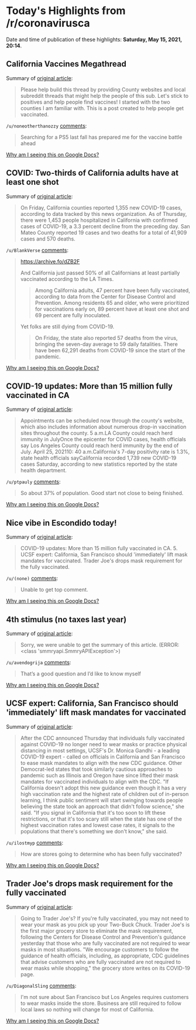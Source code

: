 # Today's Highlights from /r/coronavirusca

Date and time of publication of these highlights: **Saturday, May 15, 2021, 20:14**.

## California Vaccines Megathread

Summary of [original article](https://www.reddit.com/r/CoronavirusCA/comments/l35yck/california_vaccines_megathread/):

> Please help build this thread by providing County websites and local subreddit threads that might help the people of this sub. Let's stick to positives and help people find vaccines! I started with the two counties I am familiar with. This is a post created to help people get vaccinated.

`/u/noneotherthanozzy` [comments](https://www.reddit.com/r/CoronavirusCA/comments/l35yck/california_vaccines_megathread/):

> Searching for a PS5 last fall has prepared me for the vaccine battle ahead

[Why am I seeing this on Google Docs?](https://docs.google.com/document/d/1Dc6We63vOXIZsc0op-Bt4abqkYjXzOigalQqFxmvvbM/edit?usp=sharing)

## COVID: Two-thirds of California adults have at least one shot

Summary of [original article](https://www.mercurynews.com/2021/05/15/covid-two-thirds-of-california-adults-have-at-least-one-vaccine-shot):

> On Friday, California counties reported 1,355 new COVID-19 cases, according to data tracked by this news organization. As of Thursday, there were 1,453 people hospitalized in California with confirmed cases of COVID-19, a 3.3 percent decline from the preceding day. San Mateo County reported 19 cases and two deaths for a total of 41,909 cases and 570 deaths.

`/u/BlankVerse` [comments](https://www.reddit.com/r/CoronavirusCA/comments/nd395c/covid_twothirds_of_california_adults_have_at/):

> https://archive.fo/dZB2F
> 
> And California  just passed 50% of all Californians at least partially vaccinated according to the LA Times.
> 
> > Among California adults, 47 percent have been fully vaccinated, according to data from the Center for Disease Control and Prevention. Among residents 65 and older, who were prioritized for vaccinations early on, 89 percent have at least one shot and 69 percent are fully inoculated.
> 
> Yet folks are still dying from COVID-19.
> 
> > On Friday, the state also reported 57 deaths from the virus, bringing the seven-day average to 59 daily fatalities. There have been 62,291 deaths from COVID-19 since the start of the pandemic.

[Why am I seeing this on Google Docs?](https://docs.google.com/document/d/1Dc6We63vOXIZsc0op-Bt4abqkYjXzOigalQqFxmvvbM/edit?usp=sharing)

## COVID-19 updates: More than 15 million fully vaccinated in CA

Summary of [original article](https://abc7news.com/health/covid-19-updates-more-than-15m-fully-vaccinated-in-ca/10633840/):

> Appointments can be scheduled now through the county's website, which also includes information about numerous drop-in vaccination sites throughout the county. 5 a.m.LA County could reach herd immunity in JulyOnce the epicenter for COVID cases, health officials say Los Angeles County could reach herd immunity by the end of July. April 25, 202110: 40 a.m.California's 7-day positivity rate is 1.3%, state health officials sayCalifornia recorded 1,739 new COVID-19 cases Saturday, according to new statistics reported by the state health department.

`/u/ptpauly` [comments](https://www.reddit.com/r/CoronavirusCA/comments/ncy1uh/covid19_updates_more_than_15_million_fully/):

> So about 37% of population. Good start not close to being finished.

[Why am I seeing this on Google Docs?](https://docs.google.com/document/d/1Dc6We63vOXIZsc0op-Bt4abqkYjXzOigalQqFxmvvbM/edit?usp=sharing)

## Nice vibe in Escondido today!

Summary of [original article](https://v.redd.it/nalzon428dz61):

> COVID-19 updates: More than 15 million fully vaccinated in CA. 5. UCSF expert: California, San Francisco should 'immediately' lift mask mandates for vaccinated. Trader Joe's drops mask requirement for the fully vaccinated.

`/u/(none)` [comments](https://www.reddit.com/r/CoronavirusCA/comments/ndav19/nice_vibe_in_escondido_today/):

> Unable to get top comment.

[Why am I seeing this on Google Docs?](https://docs.google.com/document/d/1Dc6We63vOXIZsc0op-Bt4abqkYjXzOigalQqFxmvvbM/edit?usp=sharing)

## 4th stimulus (no taxes last year)

Summary of [original article](https://www.reddit.com/r/CoronavirusCA/comments/nd3eh2/4th_stimulus_no_taxes_last_year/):

> Sorry, we were unable to get the summary of this article. (ERROR: <class 'smmryapi.SmmryAPIException'>)

`/u/avendogrija` [comments](https://www.reddit.com/r/CoronavirusCA/comments/nd3eh2/4th_stimulus_no_taxes_last_year/):

> That’s a good question and I’d like to know myself

[Why am I seeing this on Google Docs?](https://docs.google.com/document/d/1Dc6We63vOXIZsc0op-Bt4abqkYjXzOigalQqFxmvvbM/edit?usp=sharing)

## UCSF expert: California, San Francisco should 'immediately' lift mask mandates for vaccinated

Summary of [original article](https://www.sfgate.com/politics/article/2021-05-California-mask-mandate-CDC-vaccinated-new-16177861.php):

> After the CDC announced Thursday that individuals fully vaccinated against COVID-19 no longer need to wear masks or practice physical distancing in most settings, UCSF's Dr. Monica Gandhi - a leading COVID-19 expert - called on officials in California and San Francisco to ease mask mandates to align with the new CDC guidance. Other Democrat-led states that took similarly cautious approaches to pandemic such as Illinois and Oregon have since lifted their mask mandates for vaccinated individuals to align with the CDC. "If California doesn't adopt this new guidance even though it has a very high vaccination rate and the highest rate of children out of in-person learning, I think public sentiment will start swinging towards people believing the state took an approach that didn't follow science," she said. "If you signal in California that it's too soon to lift these restrictions, or that it's too scary still when the state has one of the highest vaccination rates and lowest case rates, it signals to the populations that there's something we don't know," she said.

`/u/ilostmyp` [comments](https://www.reddit.com/r/CoronavirusCA/comments/ncl7b9/ucsf_expert_california_san_francisco_should/):

> How are stores going to determine who has been fully vaccinated?

[Why am I seeing this on Google Docs?](https://docs.google.com/document/d/1Dc6We63vOXIZsc0op-Bt4abqkYjXzOigalQqFxmvvbM/edit?usp=sharing)

## Trader Joe's drops mask requirement for the fully vaccinated

Summary of [original article](https://www.sfgate.com/food/article/Trader-Joes-first-grocer-to-drop-mask-mandate-16177696.php):

> Going to Trader Joe's? If you're fully vaccinated, you may not need to wear your mask as you pick up your Two-Buck Chuck. Trader Joe's is the first major grocery store to eliminate the mask requirement, following the Centers for Disease Control and Prevention's guidance yesterday that those who are fully vaccinated are not required to wear masks in most situations. "We encourage customers to follow the guidance of health officials, including, as appropriate, CDC guidelines that advise customers who are fully vaccinated are not required to wear masks while shopping," the grocery store writes on its COVID-19 page.

`/u/DiagonalSling` [comments](https://www.reddit.com/r/CoronavirusCA/comments/nclsmc/trader_joes_drops_mask_requirement_for_the_fully/):

> I'm not sure about San Francisco but Los Angeles requires customers to wear masks inside the store. Business are still required to follow local laws so nothing will change for most of California.

[Why am I seeing this on Google Docs?](https://docs.google.com/document/d/1Dc6We63vOXIZsc0op-Bt4abqkYjXzOigalQqFxmvvbM/edit?usp=sharing)

